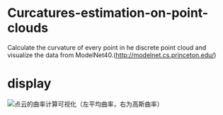 # Curcatures-estimation-on-point-clouds
Calculate the curvature of every point in he discrete point cloud and visualize the data from ModelNet40.(http://modelnet.cs.princeton.edu/)

# display
![点云的曲率计算可视化（左平均曲率，右为高斯曲率）](Curcatures-estimation-on-point-clouds/display.png)
